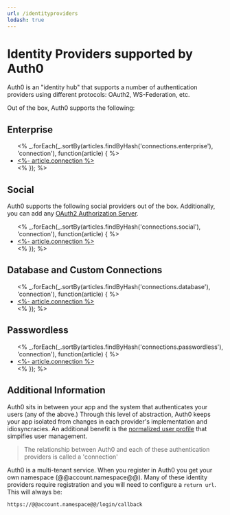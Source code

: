 ```yaml
---
url: /identityproviders
lodash: true
---
```


# Identity Providers supported by Auth0

Auth0 is an "identity hub" that supports a number of authentication providers using different protocols: OAuth2, WS-Federation, etc.

Out of the box, Auth0 supports the following:

## Enterprise
<ul>
<% _.forEach(_.sortBy(articles.findByHash('connections.enterprise'), 'connection'), function(article) { %>
  <li>
    <a href="<%- article.url %>"><%- article.connection %></a>
  </li>
<% }); %>
</ul>

## Social

Auth0 supports the following social providers out of the box. Additionally, you can add any [OAuth2 Authorization Server](/connections/social/oauth2).

<ul>
<% _.forEach(_.sortBy(articles.findByHash('connections.social'), 'connection'), function(article) { %>
  <li>
    <a href="<%- article.url %>"><%- article.connection %></a>
  </li>
<% }); %>
</ul>

## Database and Custom Connections

<ul>
<% _.forEach(_.sortBy(articles.findByHash('connections.database'), 'connection'), function(article) { %>
  <li>
    <a href="<%- article.url %>"><%- article.connection %></a>
  </li>
<% }); %>
</ul>

## Passwordless

<ul>
<% _.forEach(_.sortBy(articles.findByHash('connections.passwordless'), 'connection'), function(article) { %>
  <li>
    <a href="<%- article.url %>"><%- article.connection %></a>
  </li>
<% }); %>
</ul>


## Additional Information

Auth0 sits in between your app and the system that authenticates your users (any of the above.) Through this level of abstraction, Auth0 keeps your app isolated from changes in each provider's implementation and idiosyncracies. An additional benefit is the [normalized user profile](/user-profile) that simpifies user management.

> The relationship between Auth0 and each of these authentication providers is called a 'connection'

Auth0 is a multi-tenant service. When you register in Auth0 you get your own namespace (@@account.namespace@@). Many of these identity providers require registration and you will need to configure a `return url`. This will always be:

	https://@@account.namespace@@/login/callback
